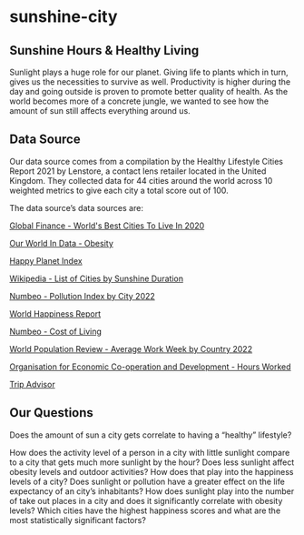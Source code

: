 

# sunshine-city

## Sunshine Hours & Healthy Living

Sunlight plays a huge role for our planet. Giving life to plants which in turn, gives us the necessities to survive as well. Productivity is higher during the day and going outside is proven to promote better quality of health. As the world becomes more of a concrete jungle, we wanted to see how the amount of sun still affects everything around us.

## Data Source

Our data source comes from a compilation by the Healthy Lifestyle Cities Report 2021 by Lenstore, a contact lens retailer located in the United Kingdom. They collected data for 44 cities around the world across 10 weighted metrics to give each city a total score out of 100.

The data source’s data sources are:

[Global Finance - World's Best Cities To Live In 2020](https://www.gfmag.com/global-data/non-economic-data/best-cities-to-live)

[Our World In Data - Obesity](https://ourworldindata.org/obesity)

[Happy Planet Index](http://happyplanetindex.org/countries)

[Wikipedia - List of Cities by Sunshine Duration](https://en.wikipedia.org/wiki/List_of_cities_by_sunshine_duration)

[Numbeo - Pollution Index by City 2022](https://www.numbeo.com/pollution/rankings.jsp)

[World Happiness Report](https://worldhappiness.report)

[Numbeo - Cost of Living](https://www.numbeo.com/cost-of-living)

[World Population Review - Average Work Week by Country 2022](https://worldpopulationreview.com/country-rankings/average-work-week-by-country)

[Organisation for Economic Co-operation and Development - Hours Worked](https://data.oecd.org/emp/hours-worked.htm)

[Trip Advisor](https://www.tripadvisor.co.uk)

## Our Questions

Does the amount of sun a city gets correlate to having a “healthy” lifestyle?

How does the activity level of a person in a city with little sunlight compare to a city that gets much more sunlight by the hour?
Does less sunlight affect obesity levels and outdoor activities? How does that play into the happiness levels of a city? 
Does sunlight or pollution have a greater effect on the life expectancy of an city’s inhabitants? 
How does sunlight play into the number of take out places in a city and does it significantly correlate with obesity levels? 
Which cities have the highest happiness scores and what are the most statistically significant factors?

